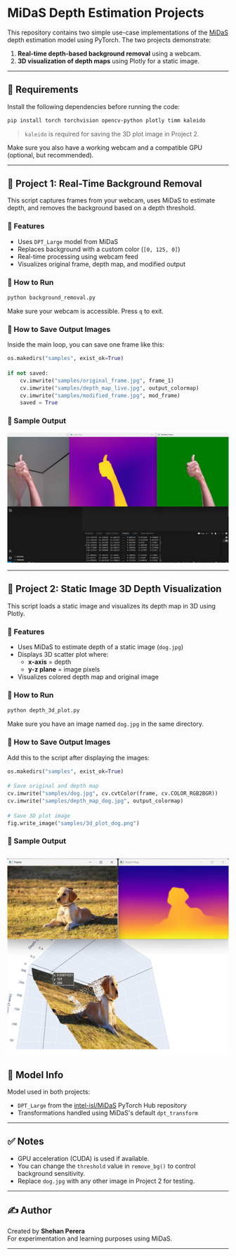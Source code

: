 

# MiDaS Depth Estimation Projects

This repository contains two simple use-case implementations of the [MiDaS](https://github.com/intel-isl/MiDaS) depth estimation model using PyTorch. The two projects demonstrate:

1. **Real-time depth-based background removal** using a webcam.  
2. **3D visualization of depth maps** using Plotly for a static image.

---

## 🔧 Requirements

Install the following dependencies before running the code:

```bash
pip install torch torchvision opencv-python plotly timm kaleido
```

> `kaleido` is required for saving the 3D plot image in Project 2.

Make sure you also have a working webcam and a compatible GPU (optional, but recommended).

---

## 📁 Project 1: Real-Time Background Removal

This script captures frames from your webcam, uses MiDaS to estimate depth, and removes the background based on a depth threshold.

### 🔹 Features

- Uses `DPT_Large` model from MiDaS  
- Replaces background with a custom color (`[0, 125, 0]`)  
- Real-time processing using webcam feed  
- Visualizes original frame, depth map, and modified output  

### 🔹 How to Run

```bash
python background_removal.py
```

Make sure your webcam is accessible. Press `q` to exit.

### 💾 How to Save Output Images

Inside the main loop, you can save one frame like this:

```python
os.makedirs("samples", exist_ok=True)

if not saved:
    cv.imwrite("samples/original_frame.jpg", frame_1)
    cv.imwrite("samples/depth_map_live.jpg", output_colormap)
    cv.imwrite("samples/modified_frame.jpg", mod_frame)
    saved = True
```
### 📸 Sample Output

![Background Removed](samples/BG_remove.png)


---

## 📁 Project 2: Static Image 3D Depth Visualization

This script loads a static image and visualizes its depth map in 3D using Plotly.

### 🔹 Features

- Uses MiDaS to estimate depth of a static image (`dog.jpg`)
- Displays 3D scatter plot where:
  - **x-axis** = depth
  - **y-z plane** = image pixels
- Visualizes colored depth map and original image

### 🔹 How to Run

```bash
python depth_3d_plot.py
```

Make sure you have an image named `dog.jpg` in the same directory.

### 💾 How to Save Output Images

Add this to the script after displaying the images:

```python
os.makedirs("samples", exist_ok=True)

# Save original and depth map
cv.imwrite("samples/dog.jpg", cv.cvtColor(frame, cv.COLOR_RGB2BGR))
cv.imwrite("samples/depth_map_dog.jpg", output_colormap)

# Save 3D plot image
fig.write_image("samples/3d_plot_dog.png")
```

### 📸 Sample Output

![3D depth Image](samples/3D_image.png) 
---

## 🧠 Model Info

Model used in both projects:  
- `DPT_Large` from the [intel-isl/MiDaS](https://github.com/intel-isl/MiDaS) PyTorch Hub repository  
- Transformations handled using MiDaS's default `dpt_transform`

---

## ✅ Notes

- GPU acceleration (CUDA) is used if available.
- You can change the `threshold` value in `remove_bg()` to control background sensitivity.
- Replace `dog.jpg` with any other image in Project 2 for testing.

---

## ✍️ Author

Created by **Shehan Perera**  
For experimentation and learning purposes using MiDaS.

---
